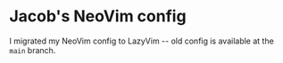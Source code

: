 # Jacob's NeoVim config

I migrated my NeoVim config to LazyVim -- old config is available at the `main` branch.
